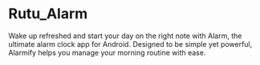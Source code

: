 # Rutu_Alarm
Wake up refreshed and start your day on the right note with Alarm, the ultimate alarm clock app for Android. Designed to be simple yet powerful, Alarmify helps you manage your morning routine with ease.
